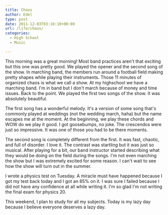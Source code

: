 ```yaml
---
title: Chaos
author: Edel
type: post
date: 2011-12-03T03:10:10+00:00
url: /life/chaos/
categories:
  - High School
  - Music

---
```

This morning was a great morning! Most band practices aren't that exciting but this one was pretty good. We played the opener and the second song of the show. In marching band, the members run around a football field making pretty shapes while playing their instruments. Those 11 minutes of organized chaos is what we call a show. At my highschool we have a marching band. I'm in band but I don't march because of money and time issues. Back to the point. We played the first two songs of the show. It was absolutely beautiful.

The first song has a wonderful melody. It's a version of some song that's commonly played at weddings (not the wedding march, haha) but the name escapes me at the moment. At the beginning, we play these chords and WOW do we play it good. I got goosebumps, no joke. The crescendos were just so impressive. It was one of those you had to be there moments.

The second song is completely different from the first. It was fast, chaotic, and full of disorder. I love it. The contrast was startling but it was just so musical. After playing for a bit, our band instructor started describing what they would be doing on the field during the songs. I'm not even marching the show but I was extremely excited for some reason. I can't wait to see how the show will turn out in the summer.

I wrote a physics test on Tuesday. A miracle must have happened because I got my test back today and I got an 85% on it. I was sure I failed because I did not have any confidence at all while writing it. I'm so glad I'm not writing the final exam for physics 20.

This weekend, I plan to study for all my subjects. Today is my lazy day because I believe everyone deserves a lazy day.


